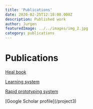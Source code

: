 ```yaml
---
title: 'Publications'
date: 2020-02-25T12:18:00.000Z
description: Published work
author: Jurgen
featuredImage: ../../images/img_2.jpg
category: publications
---
```


# Publications

[Heal book](/project1)  

[Learning system](/project2)  

<a href="https://www.notion.so/Rapid-Prototyping-System-020149df896049a4b9ab05f868901b55">Rapid prototyping system</a>

<!--> [Google Scholar profile](/project3)  </>

